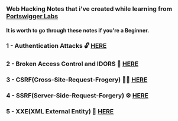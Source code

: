 ### Web Hacking Notes that i've created while learning from [Portswigger Labs](https://portswigger.net/web-security/all-labs)
#### It is worth to go through these notes if you're a Beginner. 

### 1 - Authentication Attacks 🔓 [HERE](https://github.com/prakhar0x01/WebSecurity-Academy/blob/main/Authentication-Attacks.md)

### 2 - Broken Access Control and IDORS 🔑 [HERE](https://github.com/prakhar0x01/WebSecurity-Academy/blob/main/Broken-Access-Control_IDORS.md)

### 3 - CSRF(Cross-Site-Request-Frogery) 🤞🏻 [HERE](https://github.com/prakhar0x01/WebSecurity-Academy/blob/main/CSRF.md)

### 4 - SSRF(Server-Side-Request-Forgery) ⚙️ [HERE](https://github.com/prakhar0x01/WebSecurity-Academy/blob/main/SSRF.md)

### 5 - XXE(XML External Entity) 🤡 [HERE](https://github.com/prakhar0x01/WebSecurity-Academy/blob/main/XXE.md)
